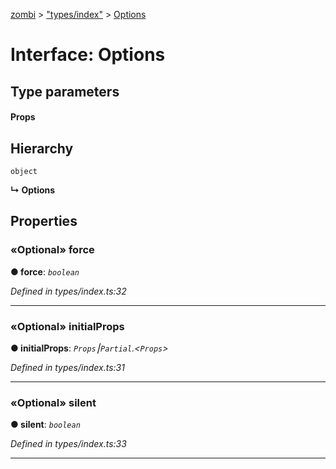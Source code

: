 [zombi](../README.md) > ["types/index"](../modules/_types_index_.md) > [Options](../interfaces/_types_index_.options.md)



# Interface: Options

## Type parameters
#### Props 
## Hierarchy


 `object`

**↳ Options**








## Properties
<a id="force"></a>

### «Optional» force

**●  force**:  *`boolean`* 

*Defined in types/index.ts:32*





___

<a id="initialprops"></a>

### «Optional» initialProps

**●  initialProps**:  *`Props`⎮`Partial`.<`Props`>* 

*Defined in types/index.ts:31*





___

<a id="silent"></a>

### «Optional» silent

**●  silent**:  *`boolean`* 

*Defined in types/index.ts:33*





___


